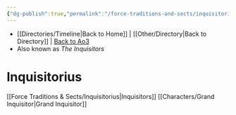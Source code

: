 ```yaml
---
{"dg-publish":true,"permalink":"/force-traditions-and-sects/inquisitorius/","tags":["galaticempire","darksiders","unfinished","faction"]}
---
```


- [[Directories/Timeline\|Back to Home]] | [[Other/Directory\|Back to Directory]] | [Back to Ao3](https://archiveofourown.org/works/19334440/chapters/45992584)
- Also known as *The Inquisitors*

# Inquisitorius

[[Force Traditions & Sects/Inquisitorius\|Inquisitors]]
[[Characters/Grand Inquisitor\|Grand Inquisitor]]
